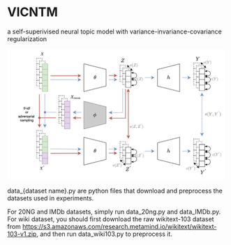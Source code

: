 # VICNTM
a self-superivised neural topic model with variance-invariance-covariance regularization

<img src=2in1vic_v2.jpg width=500px>

data_{dataset name}.py are python files that download and preprocess the datasets used in experiments.

For 20NG and IMDb datasets, simply run data_20ng.py and data_IMDb.py.
For wiki dataset, you should first download the raw wikitext-103 dataset from https://s3.amazonaws.com/research.metamind.io/wikitext/wikitext-103-v1.zip, and then run data_wiki103.py to preprocess it.

